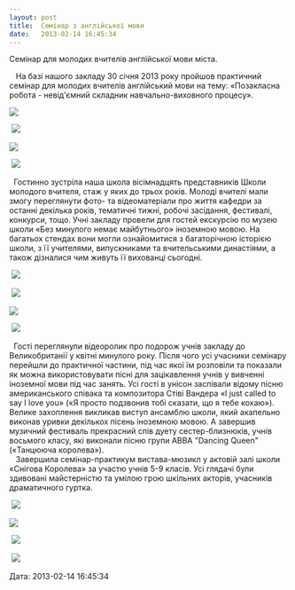 ```yaml
---
layout: post
title:  Семінар з англійської мови
date:   2013-02-14 16:45:34
---
```

Семінар для молодих вчителів англійської мови міста.  

  

   На базі нашого закладу 30 січня 2013 року пройшов практичний семінар для молодих вчителів англійський мови на тему: «Позакласна робота - невід'ємний складник навчально-виховного процесу».  

![](/assets/tiger-1360852592.jpg)

 ![](/assets/tiger-1360852627.jpg)

![](/assets/tiger-1360852651.jpg)

 ![](/assets/tiger-1360852678.jpg)

  Гостинно зустріла наша школа вісімнадцять представників Школи молодого вчителя, стаж у яких до трьох років. Молоді вчителі мали змогу переглянути фото- та відеоматеріали про життя кафедри за останні декілька років, тематичні тижні, робочі засідання, фестивалі, конкурси, тощо. Учні закладу провели для гостей екскурсію по музею школи «Без минулого немає майбутнього» іноземною мовою. На багатьох стендах вони могли ознайомитися з багаторічною історією школи, з її учителями, випускниками та вчительськими династіями, а також дізналися чим живуть її вихованці сьогодні.

 ![](/assets/tiger-1360852814.jpg)

 ![](/assets/tiger-1360852840.jpg)

![](/assets/tiger-1360852865.jpg)

 ![](/assets/tiger-1360852895.jpg)

  Гості переглянули відеоролик про подорож учнів закладу до Великобританії у квітні минулого року. Після чого усі учасники семінару перейшли до практичної частини, під час якої їм розповіли та показали як можна використовувати пісні для зацікавлення учнів у вивченні іноземної мови під час занять. Усі гості в унісон заспівали відому пісню американського співака та композитора Стіві Вандера «I just called to say I love you» («Я просто подзвонив тобі сказати, що я тебе кохаю»). Велике захоплення викликав виступ ансамблю школи, який акапельно виконав уривки декількох пісень іноземною мовою. А завершив музичний фестиваль прекрасний спів дуету сестер-близнюків, учнів восьмого класу, які виконали пісню групи ABBA "Dancing Queen" («Танцююча королева»).  
   Завершила семінар-практикум вистава-мюзикл у актовій залі школи «Снігова Королева» за участю учнів 5-9 класів. Усі глядачі були здивовані майстерністю та умілою грою шкільних акторів, учасників драматичного гуртка.  

 ![](/assets/tiger-1360853025.jpg)

![](/assets/tiger-1360853053.jpg)

 ![](/assets/tiger-1360853078.jpg)

 ![](/assets/tiger-1360853117.jpg)

  
Дата: 2013-02-14 16:45:34